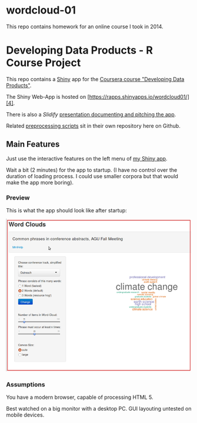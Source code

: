 # wordcloud-01

This repo contains homework for an online course I took in 2014.

# Developing Data Products - R Course Project

This repo contains a [Shiny][5] app for the [Coursera course "Developing Data Products"][1].

The Shiny Web-App is hosted on [https://rapps.shinyapps.io/wordcloud01/][4].

There is also a _Slidify_ [presentation documenting and pitching the app][3].

Related [preprocessing scripts](https://github.com/knbknb/R_text_mining) sit in their own repository here on Github.

## Main Features

Just use the interactive features on the left menu of [my Shiny app](https://rapps.shinyapps.io/wordcloud01/).

Wait a bit (2 minutes) for the app to startup. (I have no control over the duration of loading process. I could use smaller corpora but that would make the app more boring).

### Preview

This is what the app should look like after startup:

![preview of shinyapp](img/Selection_279-wordclouds01.png)

### Assumptions

You have a modern browser, capable of processing HTML 5.

Best watched on a big monitor with a desktop PC. GUI layouting untested on mobile devices.

[1]: http://datasciencespecialization.github.io/ddp/
[2]: http://rpubs.com/thoughtfulbloke/25103
[3]: https://github.com/knbknb/wordcloud-01-pitch
[4]: https://rapps.shinyapps.io/wordcloud01/
[5]: http://shiny.rstudio.com/
